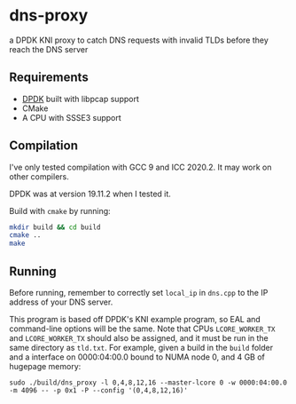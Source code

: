 # dns-proxy
a DPDK KNI proxy to catch DNS requests with invalid TLDs before they reach the DNS server

## Requirements
* [DPDK](https://dpdk.org) built with libpcap support
* CMake
* A CPU with SSSE3 support

## Compilation
I've only tested compilation with GCC 9 and ICC 2020.2. It may work on other compilers.

DPDK was at version 19.11.2 when I tested it.

Build with `cmake` by running:

```bash
mkdir build && cd build
cmake ..
make
```

## Running
Before running, remember to correctly set `local_ip` in `dns.cpp` to the IP address of your DNS server.

This program is based off DPDK's KNI example program, so EAL and command-line options will be the same. Note that CPUs `LCORE_WORKER_TX` and `LCORE_WORKER_TX` should also be assigned, and it must be run in the same directory as `tld.txt`. For example, given a build in the `build` folder and a interface on 0000:04:00.0 bound to NUMA node 0, and 4 GB of hugepage memory:

```
sudo ./build/dns_proxy -l 0,4,8,12,16 --master-lcore 0 -w 0000:04:00.0 -m 4096 -- -p 0x1 -P --config '(0,4,8,12,16)'
```
